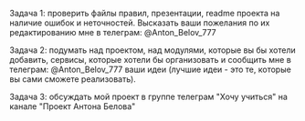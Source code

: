 Задача 1: проверить файлы правил, презентации, readme проекта на наличие ошибок и неточностей. Высказать ваши пожелания по их редактированию мне в телеграм: @Anton_Belov_777

Задача 2: подумать над проектом, над модулями, которые вы бы хотели добавить, сервисы, которые хотели бы организовать и сообщить мне в телеграм: @Anton_Belov_777  ваши идеи (лучшие идеи - это те, которые вы сами сможете реализовать).

Задача 3: обсуждать мой проект в группе телеграм "Хочу учиться" на канале "Проект Антона Белова"
